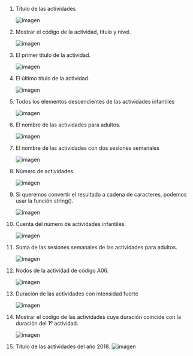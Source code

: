 1. Título de las actividades
   
   ![imagen](/ud5/01/1.PNG)
2. Mostrar el código de la actividad, título y nivel.
   
   ![imagen](/ud5/01/2.PNG)
3. El primer título de la actividad.
   
   ![imagen](/ud5/01/3.PNG)
4. El último título de la actividad.
   
   ![imagen](/ud5/01/4.PNG)
5. Todos los elementos descendientes de las actividades infantiles
   
   ![imagen](/ud5/01/5.PNG)
6. El nombre de las actividades para adultos.
   
   ![imagen](/ud5/01/6.PNG)
7. El nombre de las actividades con dos sesiones semanales
   
   ![imagen](/ud5/01/7.PNG)
8. Número de actividades
   
   ![imagen](/ud5/01/8.PNG)
9.  Si queremos convertir el resultado a cadena de caracteres, podemos usar la función string().
    
    ![imagen](/ud5/01/9.PNG)
10. Cuenta del número de actividades infantiles.
    
    ![imagen](/ud5/01/10.PNG)
11. Suma de las sesiones semanales de las actividades para adultos.
    
    ![imagen](/ud5/01/11.PNG)
12. Nodos de la actividad de código A06.
    
    ![imagen](/ud5/01/12.PNG)
13. Duración de las actividades con intensidad fuerte
    
    ![imagen](/ud5/01/13.PNG)
14. Mostrar el código de las actividades cuya duración coincide con la duración del 1º actividad.
    
    ![imagen](/ud5/01/14.PNG)
15. Título de las actividades del año 2018.
     ![imagen](/ud5/01/15.PNG)